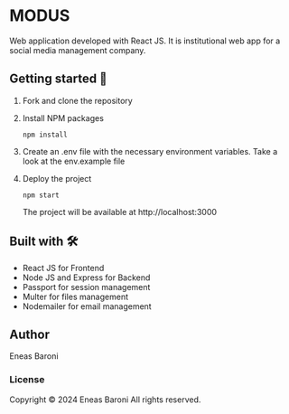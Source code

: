 # MODUS

Web application developed with React JS. It is institutional web app for a social media management company.

## Getting started 🚀

1. Fork and clone the repository

2. Install NPM packages

   ```
   npm install
   ```   

3. Create an .env file with the necessary environment variables. Take a look at the env.example file

4. Deploy the project 

   ```
   npm start
   ```

    The project will be available at http://localhost:3000


## Built with 🛠️ 

* React JS for Frontend
* Node JS and Express for Backend
* Passport for session management  
* Multer for files management
* Nodemailer for email management 

## Author

Eneas Baroni


### License

Copyright © 2024 Eneas Baroni
All rights reserved.
